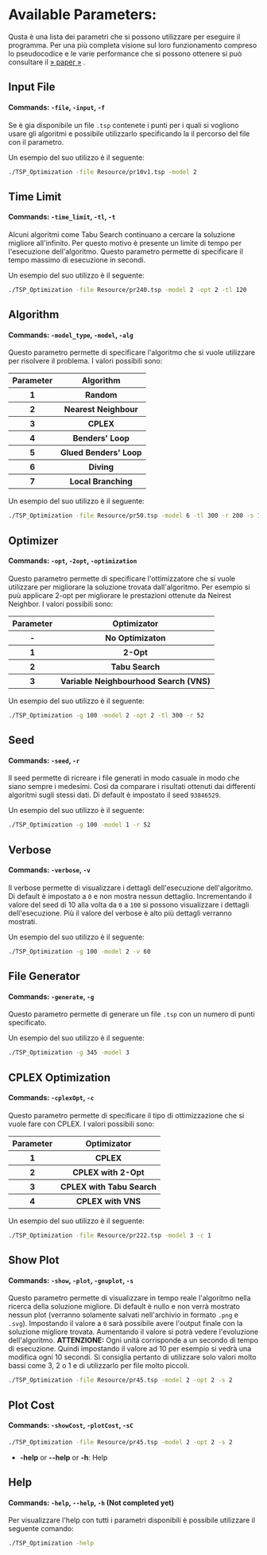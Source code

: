 
# Available Parameters:

Qusta è una lista dei parametri che si possono utilizzare per eseguire il programma.
Per una più completa visione sul loro funzionamento compreso lo pseudocodice e le varie performance che si possono ottenere si può consultare il [» paper »](https://github.com/Piero24/TSP_Optimization/blob/main/Thesis.pdf) .

## Input File
#### Commands: `-file`, `-input`, `-f`
Se è gia disponibile un file `.tsp` contenete i punti per i quali si vogliono usare gli algoritmi e possibile utilizzarlo specificando la il percorso del file con il parametro.

Un esempio del suo utilizzo è il seguente:
```sh
./TSP_Optimization -file Resource/pr10v1.tsp -model 2
```


## Time Limit
#### Commands: `-time_limit`, `-tl`, `-t`
Alcuni algoritmi come Tabu Search continuano a cercare la soluzione migliore all'infinito. Per questo motivo è presente un limite di tempo per l'esecuzione dell'algoritmo. Questo parametro permette di specificare il tempo massimo di esecuzione in secondi.

Un esempio del suo utilizzo è il seguente:
```sh
./TSP_Optimization -file Resource/pr240.tsp -model 2 -opt 2 -tl 120
```


## Algorithm
#### Commands: `-model_type`, `-model`, `-alg`
Questo parametro permette di specificare l'algoritmo che si vuole utilizzare per risolvere il problema. I valori possibili sono:

<table>
    <tr  align="center">
        <th>Parameter</th> 
        <th>Algorithm</th> 
    </tr>
    <tr  align="center">
        <th><strong>1</strong></th>
        <th>Random</th>
    </tr>
    <tr  align="center">
        <th><strong>2</strong></th>
        <th>Nearest Neighbour</th>
    </tr>
    <tr  align="center">
        <th><strong>3</strong></th>
        <th>CPLEX</th>
    </tr>
    <tr  align="center">
        <th><strong>4</strong></th>
        <th>Benders' Loop</th>
    </tr>
    <tr  align="center">
        <th><strong>5</strong></th>
        <th>Glued Benders' Loop</th>
    </tr>
    <tr  align="center">
        <th><strong>6</strong></th>
        <th>Diving</th>
    </tr>
    <tr  align="center">
        <th><strong>7</strong></th>
        <th>Local Branching</th>
    </tr>
</table>

Un esempio del suo utilizzo è il seguente:
```sh
./TSP_Optimization -file Resource/pr50.tsp -model 6 -tl 300 -r 200 -s 1
```


## Optimizer
#### Commands: `-opt`, `-2opt`, `-optimization`
Questo parametro permette di specificare l'ottimizzatore che si vuole utilizzare per migliorare la soluzione trovata dall'algoritmo. Per esempio si puù applicare 2-opt per migliorare le prestazioni ottenute da Neirest Neighbor. I valori possibili sono:

<table>
    <tr  align="center">
        <th>Parameter</th> 
        <th>Optimizator</th> 
    </tr>
    <tr  align="center">
        <th> - </th> 
        <th>No Optimizaton</th> 
    </tr>
    <tr  align="center">
        <th><strong>1</strong></th>
        <th>2-Opt</th>
    </tr>
    <tr  align="center">
        <th><strong>2</strong></th>
        <th>Tabu Search</th>
    </tr>
    <tr  align="center">
        <th><strong>3</strong></th>
        <th>Variable Neighbourhood Search (VNS)</th>
    </tr>
</table>

Un esempio del suo utilizzo è il seguente:
```sh
./TSP_Optimization -g 100 -model 2 -opt 2 -tl 300 -r 52
```


## Seed
#### Commands: `-seed`, `-r`
Il seed permette di ricreare i file generati in modo casuale in modo che siano sempre i medesimi. Così da comparare i risultati ottenuti dai differenti algoritmi sugli stessi dati.
Di default è impostato il seed `93846529`.

Un esempio del suo utilizzo è il seguente:
```sh
./TSP_Optimization -g 100 -model 1 -r 52
```


## Verbose
#### Commands: `-verbose`, `-v`
Il verbose permette di visualizzare i dettagli dell'esecuzione dell'algoritmo. Di default è impostato a `0` e non mostra nessun dettaglio. Incrementando il valore del seed di 10 alla volta da `0` a `100` si possono visualizzare i dettagli dell'esecuzione. Più il valore del verbose è alto più dettagli verranno mostrati.

Un esempio del suo utilizzo è il seguente:
```sh
./TSP_Optimization -g 100 -model 2 -v 60
```


## File Generator
#### Commands: `-generate`, `-g`
Questo parametro permette di generare un file `.tsp` con un numero di punti specificato.

Un esempio del suo utilizzo è il seguente:
```sh
./TSP_Optimization -g 345 -model 3
```


## CPLEX Optimization
#### Commands: `-cplexOpt`, `-c`
Questo parametro permette di specificare il tipo di ottimizzazione che si vuole fare con CPLEX. I valori possibili sono:

<table>
    <tr  align="center">
        <th>Parameter</th> 
        <th>Optimizator</th> 
    </tr>
    <tr  align="center">
        <th><strong>1</strong></th>
        <th>CPLEX</th>
    </tr>
    <tr  align="center">
        <th><strong>2</strong></th>
        <th>CPLEX with 2-Opt</th>
    </tr>
    <tr  align="center">
        <th><strong>3</strong></th>
        <th>CPLEX with Tabu Search</th>
    </tr>
    <tr  align="center">
        <th><strong>4</strong></th>
        <th>CPLEX with VNS</th>
    </tr>
</table>

Un esempio del suo utilizzo è il seguente:
```sh
./TSP_Optimization -file Resource/pr222.tsp -model 3 -c 1
```


## Show Plot
#### Commands: `-show`, `-plot`, `-gnuplot`, `-s`
Questo parametro permette di visualizzare in tempo reale l'algoritmo nella ricerca della soluzione migliore. Di default è nullo e non verrà mostrato nessun plot (verranno solamente salvati nell'archivio in formato `.png` e `.svg`). Impostando il valore a `0` sarà possibile avere l'output finale con la soluzione migliore trovata. Aumentando il valore si potrà vedere l'evoluzione dell'algoritmo. **ATTENZIONE:** Ogni unità corrisponde a un secondo di tempo di esecuzione. Quindi impostando il valore ad 10 per esempio si vedrà una modifica ogni 10 secondi. Si consiglia pertanto di utilizzare solo valori molto bassi come 3, 2 o 1 e di utilizzarlo per file molto piccoli.
```sh
./TSP_Optimization -file Resource/pr45.tsp -model 2 -opt 2 -s 2
```


## Plot Cost
#### Commands: `-showCost`, `-plotCost`, `-sC`

```sh
./TSP_Optimization -file Resource/pr45.tsp -model 2 -opt 2 -s 2
```

- **-help** or **--help** or **-h**: Help


## Help
#### Commands: `-help`, `--help`, `-h` (Not completed yet)
Per visualizzare l'help con tutti i parametri disponibili è possibile utilizzare il seguente comando:

```sh
./TSP_Optimization -help
```